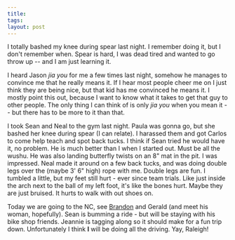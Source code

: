 ```yaml
---
title: 
tags: 
layout: post
---
```

I totally bashed my knee during spear last night.  I remember doing it, but I don't remember when.  Spear is hard, I was dead tired and wanted to go throw up -- and I am just learning it.



I heard Jason _jia you_ for me a few times last night, somehow he manages to convince me that he really means it.  If I hear most people cheer me on I just think they are being nice, but that kid has me convinced he means it.  I mostly point this out, because I want to know what it takes to get that guy to other people.  The only thing I can think of is only _jia you_ when you mean it -- but there has to be more to it than that.  



I took Sean and Neal to the gym last night.  Paula was gonna go, but she bashed her knee during spear (I can relate).  I harassed them and got Carlos to come help teach and spot back tucks.  I think if Sean tried he would have it, no problem.  He is much better than I when I started out.  Must be all the wushu. He was also landing butterfly twists on an 8" mat in the pit.  I was impressed.  Neal made it around on a few back tucks, and was doing double legs over the (maybe 3' 6" high) rope with me.  Double legs are fun.  I tumbled a little, but my feet still hurt - ever since team trials.  Like just inside the arch next to the ball of my left foot, it's like the bones hurt.  Maybe they are just bruised.  It hurts to walk with out shoes on.  



Today we are going to the NC, see <a href="http://ncschmoo.livejournal.com/">Brandon</a> and Gerald (and meet his woman, hopefully).  Sean is bumming a ride - but will be staying with his bike shop friends.  Jeannie is tagging along so it should make for a fun trip down.  Unfortunately  I think **I** will be doing all the driving. Yay, Raleigh! 

